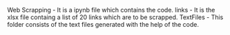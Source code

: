 Web Scrapping - It is a ipynb file which contains the code.
links - It is the xlsx file containg a list of 20 links which are to be scrapped.
TextFiles - This folder consists of the text files generated with the help of the code.
